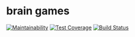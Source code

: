 # brain games
[![Maintainability](https://api.codeclimate.com/v1/badges/b7f99a404599ccd0e8c3/maintainability)](https://codeclimate.com/github/Haliont/project-lvl1-s280/maintainability)
[![Test Coverage](https://api.codeclimate.com/v1/badges/b7f99a404599ccd0e8c3/test_coverage)](https://codeclimate.com/github/Haliont/project-lvl1-s280/test_coverage)
[![Build Status](https://travis-ci.org/Haliont/project-lvl1-s280.svg?branch=master)](https://travis-ci.org/Haliont/project-lvl1-s280)
